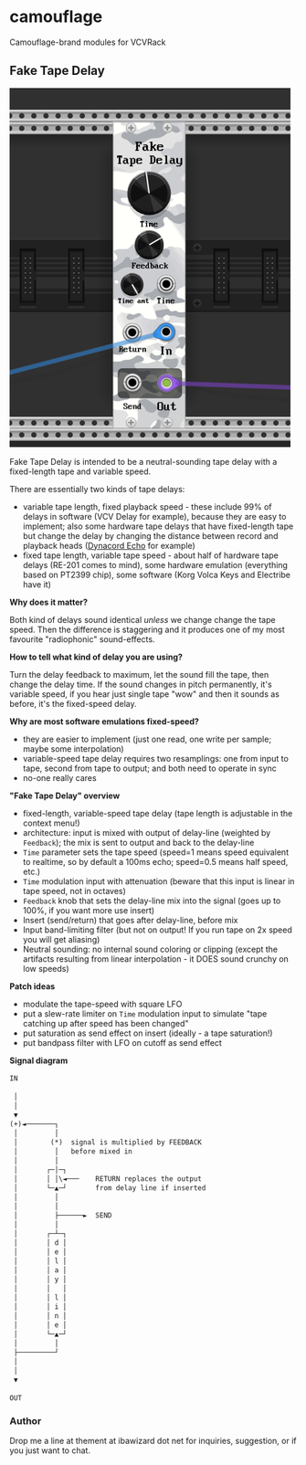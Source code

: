 # camouflage

Camouflage-brand modules for VCVRack

## Fake Tape Delay

![Fake Tape Delay module screenshot](fake-tape-delay-shot.png)

Fake Tape Delay is intended to be a neutral-sounding tape delay with a fixed-length tape and variable speed.

There are essentially two kinds of tape delays:

* variable tape length, fixed playback speed - these include 99% of delays in software (VCV Delay for example), because they are easy to implement; also some hardware tape delays that have fixed-length tape but change the delay by changing the distance between record and playback heads ([Dynacord Echo](https://theguitarchannel.biz/2016/02/dynacord-echocord-super-76-review-of-a-real-tape-echo/) for example)
* fixed tape length, variable tape speed - about half of hardware tape delays (RE-201 comes to mind), some hardware emulation (everything based on PT2399 chip), some software (Korg Volca Keys and Electribe have it)

**Why does it matter?**

Both kind of delays sound identical _unless_ we change change the tape speed. Then the difference is staggering and it produces one of my most favourite "radiophonic" sound-effects.

**How to tell what kind of delay you are using?**

Turn the delay feedback to maximum, let the sound fill the tape, then change the delay time. If the sound changes in pitch permanently, it's variable speed, if you hear just single tape "wow" and then it sounds as before, it's the fixed-speed delay.

**Why are most software emulations fixed-speed?**

* they are easier to implement (just one read, one write per sample; maybe some interpolation)
* variable-speed tape delay requires two resamplings: one from input to tape, second from tape to output; and both need to operate in sync
* no-one really cares


**"Fake Tape Delay" overview**

* fixed-length, variable-speed tape delay (tape length is adjustable in the context menu!)
* architecture: input is mixed with output of delay-line (weighted by `Feedback`); the mix is sent to output and back to the delay-line
* `Time` parameter sets the tape speed (speed=1 means speed equivalent to realtime, so by default a 100ms echo; speed=0.5 means half speed, etc.)
* `Time` modulation input with attenuation (beware that this input is linear in tape speed, not in octaves)
* `Feedback` knob that sets the delay-line mix into the signal (goes up to 100%, if you want more use insert)
* Insert (send/return) that goes after delay-line, before mix
* Input band-limiting filter (but not on output! If you run tape on 2x speed you will get aliasing)
* Neutral sounding: no internal sound coloring or clipping (except the artifacts resulting from linear interpolation - it DOES sound crunchy on low speeds)

**Patch ideas**

* modulate the tape-speed with square LFO
* put a slew-rate limiter on `Time` modulation input to simulate "tape catching up after speed has been changed"
* put saturation as send effect on insert (ideally - a tape saturation!)
* put bandpass filter with LFO on cutoff as send effect


**Signal diagram**

```
IN

 │
 │
 ▼
(+)◄───────┐
 │         │
 │        (*)  signal is multiplied by FEEDBACK
 │         │   before mixed in
 │         │
 │       ┌─│─┐
 │       │ │\◄───    RETURN replaces the output
 │       └─▲─┘       from delay line if inserted
 │         │
 │         │
 │         ├──────►  SEND
 │         │
 │       ┌─┴─┐
 │       │ d │
 │       │ e │
 │       │ l │
 │       │ a │
 │       │ y │
 │       │   │
 │       │ l │
 │       │ i │
 │       │ n │
 │       │ e │
 │       └─▲─┘
 │         │
 ├─────────┘
 │
 │
 ▼

OUT
```


### Author

Drop me a line at thement at ibawizard dot net for inquiries, suggestion, or if you just want to chat.
